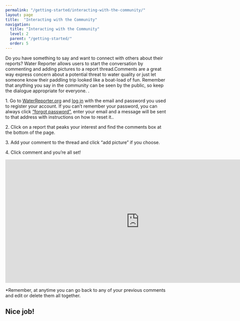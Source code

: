 ```yaml
---
permalink: "/getting-started/interacting-with-the-community/"
layout: page
title:  "Interacting with the Community"
navigation:
  title: "Interacting with the Community"
  level: 2
  parent: "/getting-started/"
  order: 5
---
```


<p>
 Do you have something to say and want to connect with others about their reports? Water Reporter allows users to start the conversation by commenting and adding pictures to a report thread.Comments are a great way express concern about  a potential threat to water quality or just let someone know their paddling trip looked like a boat-load of fun.  Remember that anything you say in the community can be seen by the public, so keep the dialogue appropriate for everyone.
.
</p>


<p>
1. Go to <a href="https://waterreporter.org" target="_blank">WaterReporter.org</a> and <a href="https://waterreporter.org/user/login" target="_blank">log in</a> with the email and password you used to register your account.  If you can’t remember your password, you can always click <a href="https://waterreporter.org/user/reset" target="_blank">“forgot password”</a>, enter your email and a message will be sent to that address with instructions on how to reset it.. 
</p>

<p>
2. Click on a report that peaks your interest and find the comments box at the bottom of the page. 
</p>

<p>
3. Add your comment to the thread and click “add picture” if you choose.
</p>

<p>
4. Click comment and you’re all set!
</p>

<p class="text-center">
<iframe src="https://player.vimeo.com/video/139246303?title=0&byline=0&portrait=0" width="833" height="385" frameborder="0" webkitallowfullscreen mozallowfullscreen allowfullscreen></iframe>
</p>

<p>
*Remember, at anytime you can go back to any of your previous comments and edit or delete them all together.  
</p>


<h2 class="text-center">
Nice job!
</h2>
